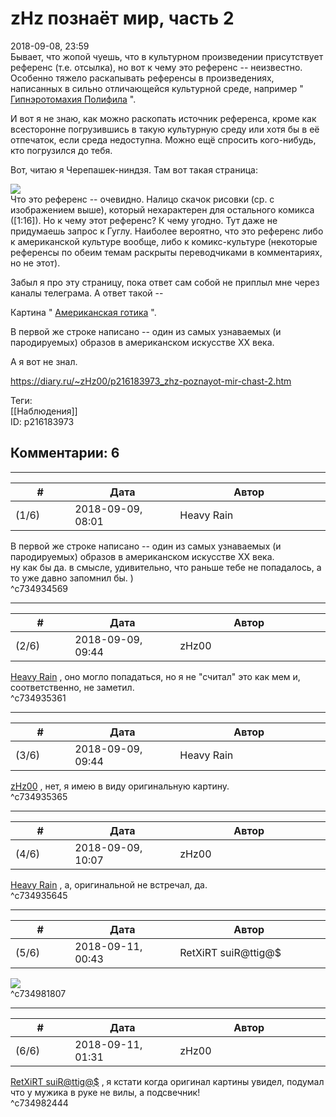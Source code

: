 zHz познаёт мир, часть 2
========================

  
2018-09-08, 23:59  
 Бывает, что жопой чуешь, что в культурном произведении присутствует референс (т.е. отсылка), но вот к чему это референс -- неизвестно. Особенно тяжело раскапывать референсы в произведениях, написанных в сильно отличающейся культурной среде, например "  [Гипнэротомахия Полифила](https://ru.wikipedia.org/wiki/%D0%93%D0%B8%D0%BF%D0%BD%D1%8D%D1%80%D0%BE%D1%82%D0%BE%D0%BC%D0%B0%D1%85%D0%B8%D1%8F_%D0%9F%D0%BE%D0%BB%D0%B8%D1%84%D0%B8%D0%BB%D0%B0)  ".   
   
 И вот я не знаю, как можно раскопать источник референса, кроме как всесторонне погрузившись в такую культурную среду или хотя бы в её отпечаток, если среда недоступна.  Можно ещё спросить кого-нибудь, кто погрузился до тебя.    
   
 Вот, читаю я Черепашек-ниндзя. Там вот такая страница:   
   
   [![](https://i.imgur.com/HW4gMK8l.jpg)](https://i.imgur.com/HW4gMK8.jpg)     
 Что это референс -- очевидно. Налицо скачок рисовки (ср. с изображением выше), который нехарактерен для остального комикса ([1:16]). Но к чему этот референс? К чему угодно. Тут даже не придумаешь запрос к Гуглу. Наиболее вероятно, что это референс либо к американской культуре вообще, либо к комикс-культуре (некоторые референсы по обеим темам раскрыты переводчиками в комментариях, но не этот).   
   
 Забыл я про эту страницу, пока ответ сам собой не приплыл мне через каналы телеграма. А ответ такой --   
   
 Картина "  [Американская готика](https://ru.wikipedia.org/wiki/%D0%90%D0%BC%D0%B5%D1%80%D0%B8%D0%BA%D0%B0%D0%BD%D1%81%D0%BA%D0%B0%D1%8F_%D0%B3%D0%BE%D1%82%D0%B8%D0%BA%D0%B0)  ".   
   
 В первой же строке написано -- один из самых узнаваемых (и пародируемых) образов в американском искусстве XX века.   
   
 А я вот не знал.   
  
<https://diary.ru/~zHz00/p216183973_zhz-poznayot-mir-chast-2.htm>  
  
Теги:  
[[Наблюдения]]  
ID: p216183973  


Комментарии: 6
--------------

  


---



|         #         |              Дата              |                     Автор                     |           ID           |
| --- | --- | --- | --- |
| (1/6) | 2018-09-09, 08:01 | Heavy Rain | c734934569 |

  
  В первой же строке написано -- один из самых узнаваемых (и пародируемых) образов в американском искусстве XX века.    
 ну как бы да. в смысле, удивительно, что раньше тебе не попадалось, а то уже давно запомнил бы. )   
 ^c734934569

---



|         #         |              Дата              |                     Автор                     |           ID           |
| --- | --- | --- | --- |
| (2/6) | 2018-09-09, 09:44 | zHz00 | c734935361 |

  
  [Heavy Rain](http://kogacz.diary.ru "dear j ournal")  , оно могло попадаться, но я не "считал" это как мем и, соответственно, не заметил.   
 ^c734935361

---



|         #         |              Дата              |                     Автор                     |           ID           |
| --- | --- | --- | --- |
| (3/6) | 2018-09-09, 09:44 | Heavy Rain | c734935365 |

  
  [zHz00](https://zHz00.diary.ru "Untitled")  , нет, я имею в виду оригинальную картину.   
 ^c734935365

---



|         #         |              Дата              |                     Автор                     |           ID           |
| --- | --- | --- | --- |
| (4/6) | 2018-09-09, 10:07 | zHz00 | c734935645 |

  
  [Heavy Rain](http://kogacz.diary.ru "dear j ournal")  , а, оригинальной не встречал, да.   
 ^c734935645

---



|         #         |              Дата              |                     Автор                     |           ID           |
| --- | --- | --- | --- |
| (5/6) | 2018-09-11, 00:43 | RetXiRT suiR@ttig@$ | c734981807 |

  
  ![](http://orig00.deviantart.net/9f58/f/2014/120/3/a/undead_american_gothic_sketch_cover_by_gb2k-d7gmljf.jpg)    
 ^c734981807

---



|         #         |              Дата              |                     Автор                     |           ID           |
| --- | --- | --- | --- |
| (6/6) | 2018-09-11, 01:31 | zHz00 | c734982444 |

  
  [RetXiRT suiR@ttig@$](http://Hellspawn.diary.ru "Горчичник")  , я кстати когда оригинал картины увидел, подумал что у мужика в руке не вилы, а подсвечник!   
 ^c734982444